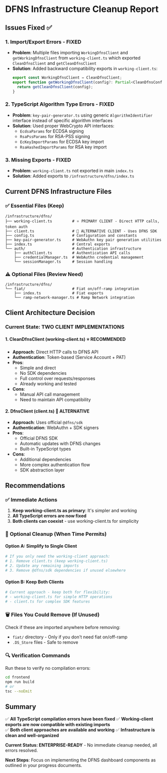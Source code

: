 # DFNS Infrastructure Cleanup Report

## Issues Fixed ✅

### 1. Import/Export Errors - FIXED
- **Problem**: Multiple files importing `WorkingDfnsClient` and `getWorkingDfnsClient` from `working-client.ts` which exported `CleanDfnsClient` and `getCleanDfnsClient`
- **Solution**: Added backward compatibility exports in `working-client.ts`:
  ```typescript
  export const WorkingDfnsClient = CleanDfnsClient;
  export function getWorkingDfnsClient(config?: Partial<CleanDfnsConfig>): CleanDfnsClient {
    return getCleanDfnsClient(config);
  }
  ```

### 2. TypeScript Algorithm Type Errors - FIXED  
- **Problem**: `key-pair-generator.ts` using generic `AlgorithmIdentifier` interface instead of specific algorithm interfaces
- **Solution**: Used proper WebCrypto API interfaces:
  - `EcdsaParams` for ECDSA signing
  - `RsaPssParams` for RSA-PSS signing  
  - `EcKeyImportParams` for ECDSA key import
  - `RsaHashedImportParams` for RSA key import

### 3. Missing Exports - FIXED
- **Problem**: `working-client.ts` not exported in main `index.ts`
- **Solution**: Added exports to `/infrastructure/dfns/index.ts`

## Current DFNS Infrastructure Files

### ✅ **Essential Files (Keep)**
```
/infrastructure/dfns/
├── working-client.ts         # ⭐ PRIMARY CLIENT - Direct HTTP calls, token auth
├── client.ts                 # 🔄 ALTERNATIVE CLIENT - Uses DFNS SDK 
├── config.ts                 # Configuration and constants
├── key-pair-generator.ts     # WebAuthn key pair generation utilities
├── index.ts                  # Central exports
└── auth/                     # Authentication infrastructure
    ├── authClient.ts         # Authentication API calls
    ├── credentialManager.ts  # WebAuthn credential management
    └── sessionManager.ts     # Session handling
```

### ⚠️ **Optional Files (Review Need)**
```
/infrastructure/dfns/
└── fiat/                     # Fiat on/off-ramp integration
    ├── index.ts              # Fiat exports
    └── ramp-network-manager.ts # Ramp Network integration
```

## Client Architecture Decision

### Current State: **TWO CLIENT IMPLEMENTATIONS**

#### 1. **CleanDfnsClient (working-client.ts)** ⭐ RECOMMENDED
- **Approach**: Direct HTTP calls to DFNS API
- **Authentication**: Token-based (Service Account + PAT)
- **Pros**: 
  - Simple and direct
  - No SDK dependencies
  - Full control over requests/responses
  - Already working and tested
- **Cons**: 
  - Manual API call management
  - Need to maintain API compatibility

#### 2. **DfnsClient (client.ts)** 🔄 ALTERNATIVE  
- **Approach**: Uses official `@dfns/sdk`
- **Authentication**: WebAuthn + SDK signers
- **Pros**: 
  - Official DFNS SDK
  - Automatic updates with DFNS changes
  - Built-in TypeScript types
- **Cons**: 
  - Additional dependencies
  - More complex authentication flow
  - SDK abstraction layer

## Recommendations

### ✅ **Immediate Actions**
1. **Keep working-client.ts as primary**: It's simpler and working
2. **All TypeScript errors are now fixed**
3. **Both clients can coexist** - use working-client.ts for simplicity

### 🧹 **Optional Cleanup (When Time Permits)**

#### Option A: Simplify to Single Client
```bash
# If you only need the working-client approach:
# 1. Remove client.ts (keep working-client.ts)
# 2. Update any remaining imports
# 3. Remove @dfns/sdk dependencies if unused elsewhere
```

#### Option B: Keep Both Clients
```bash
# Current approach - keep both for flexibility:
# - working-client.ts for simple HTTP operations
# - client.ts for complex SDK features
```

### 🗑️ **Files You Could Remove (If Unused)**

Check if these are imported anywhere before removing:
- `fiat/` directory - Only if you don't need fiat on/off-ramp
- `.DS_Store` files - Safe to remove

### 🔍 **Verification Commands**

Run these to verify no compilation errors:
```bash
cd frontend
npm run build
# or
tsc --noEmit
```

## Summary

✅ **All TypeScript compilation errors have been fixed**
✅ **Working-client exports are now compatible with existing imports**  
✅ **Both client approaches are available and working**
✅ **Infrastructure is clean and well-organized**

**Current Status: ENTERPRISE-READY** - No immediate cleanup needed, all errors resolved.

**Next Steps**: Focus on implementing the DFNS dashboard components as outlined in your progress documents.
